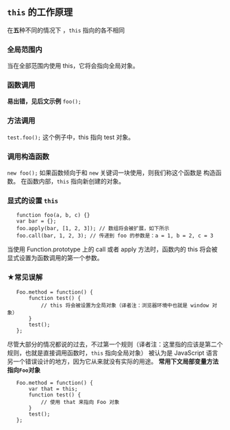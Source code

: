 ## `this` 的工作原理
 在**五**种不同的情况下 ，`this` 指向的各不相同
 
 ### 全局范围内
 当在全部范围内使用 this，它将会指向全局对象。
 ### 函数调用
 **易出错，见后文示例**
 ```foo();```
 ### 方法调用
 ```test.foo();```
 这个例子中，this 指向 test 对象。
 ### 调用构造函数
 ```new foo();```
 如果函数倾向于和 `new` 关键词一块使用，则我们称这个函数是 构造函数。 在函数内部，`this` 指向新创建的对象。
 ### 显式的设置 `this`
 ```
    function foo(a, b, c) {}                  
    var bar = {};
    foo.apply(bar, [1, 2, 3]); // 数组将会被扩展，如下所示
    foo.call(bar, 1, 2, 3); // 传递到 foo 的参数是：a = 1, b = 2, c = 3
 ```
 当使用 Function.prototype 上的 call 或者 apply 方法时，函数内的 this 将会被 显式设置为函数调用的第一个参数。

 ### ★常见误解
 ```
    Foo.method = function() {
        function test() {
            // this 将会被设置为全局对象（译者注：浏览器环境中也就是 window 对象）
        }
        test();
    };
 ```
 尽管大部分的情况都说的过去，不过第一个规则（译者注：这里指的应该是第二个规则，也就是直接调用函数时，`this` 指向全局对象） 被认为是 JavaScript 语言另一个错误设计的地方，因为它从来就没有实际的用途。
 **常用下文局部变量方法指向`Foo`对象**
 ```
    Foo.method = function() {
        var that = this;
        function test() {
            // 使用 that 来指向 Foo 对象
        }
        test();
    };
 ```